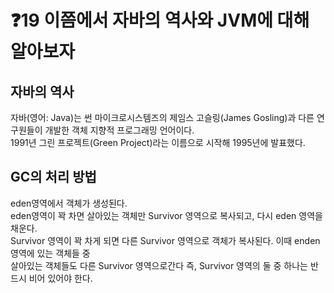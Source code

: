 # ❓19 이쯤에서 자바의 역사와 JVM에 대해 알아보자
   
## 자바의 역사
자바(영어: Java)는 썬 마이크로시스템즈의 제임스 고슬링(James Gosling)과 다른 연구원들이 개발한 객체 지향적 프로그래밍 언어이다.<br>
1991년 그린 프로젝트(Green Project)라는 이름으로 시작해 1995년에 발표했다.<br>

## GC의 처리 방법
eden영역에서 객체가 생성된다.<br>
eden영역이 꽉 차면 살아있는 객체만 Survivor 영역으로 복사되고, 다시 eden 영역을 채운다.<br>
Survivor 영역이 꽉 차게 되면 다른 Survivor 영역으로 객체가 복사된다. 이때 enden 영역에 있는 객체들 중 <br>
살아있는 객체들도 다른 Survivor 영역으로간다 즉, Survivor 영역의 둘 중 하나는 반드시 비어 있어야 한다.
